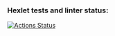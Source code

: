 ### Hexlet tests and linter status:
[![Actions Status](https://github.com/Zhostt/frontend-project-44/workflows/hexlet-check/badge.svg)](https://github.com/Zhostt/frontend-project-44/actions)